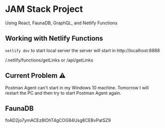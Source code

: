 # JAM Stack Project

Using React, FaunaDB, GraphQL, and Netlify Functions

## Working with Netlify Functions

`netlify dev` to start local server
the server will start in http://localhost:8888

/.netlify/functions/getLinks or /api/getLinks

## Current Problem ⚠

Postman Agent can't start in my Windows 10 machine. Tomorrow I will restart the PC and then try to start Postman Agent again.

## FaunaDB

fnAD2jo7ymACEz8IOhT4gCOG84Usg8CEBvPatSZ9